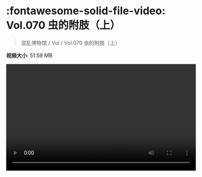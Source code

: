 # :fontawesome-solid-file-video: Vol.070 虫的附肢（上）

> 混乱博物馆 / Vol / Vol.070 虫的附肢（上）

**视频大小**: 51.59 MB

<video id="V-a6c849201d02e45e50a195d85d503e9f" width="512" height="288" preload="none" playsinline webkit-playsinline></video>